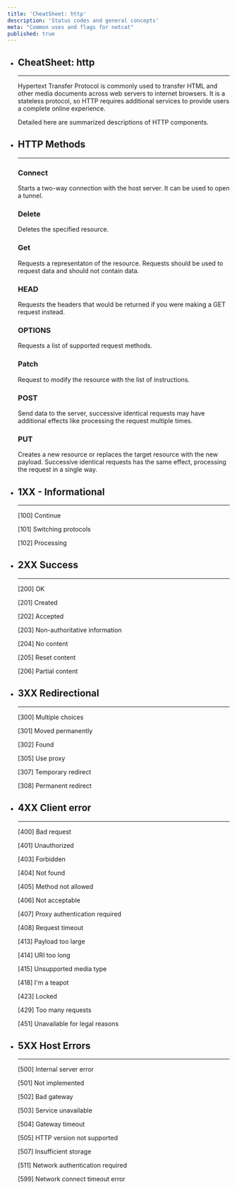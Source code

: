 ```yaml
---
title: 'CheatSheet: http'
description: 'Status codes and general concepts'
meta: "Common uses and flags for netcat"
published: true
---
```

- ## CheatSheet: http
	---
	Hypertext Transfer Protocol is commonly used to transfer HTML and other media documents across web servers to internet browsers. It is a stateless protocol, so HTTP requires additional services to provide users a complete online experience.

	Detailed here are summarized descriptions of HTTP components.

- ## HTTP Methods
	---

	### Connect

	Starts a two-way connection with the host server. It can be used to open a tunnel.

	### Delete

	Deletes the specified resource.

	### Get

	Requests a representaton of the resource. Requests should be used to request data and should not contain data. 

	### HEAD

	Requests the headers that would be returned if you were making a GET request instead.

	### OPTIONS

	Requests a list of supported request methods.

	### Patch

	Request to modify the resource with the list of instructions.

	### POST

	Send data to the server, successive identical requests may have additional effects like processing the request multiple times.

	### PUT

	Creates a new resource or replaces the target resource with the new payload. Successive identical requests has the same effect, processing the request in a single way.

- ## 1XX - Informational
	---

	[100] Continue

	[101] Switching protocols

	[102] Processing

- ## 2XX Success
	---

	[200] OK

	[201] Created

	[202] Accepted

	[203] Non-authoritative information

	[204] No content

	[205] Reset content

	[206] Partial content

- ## 3XX Redirectional
	---

	[300] Multiple choices

	[301] Moved permanently

	[302] Found

	[305] Use proxy

	[307] Temporary redirect

	[308] Permanent redirect

- ## 4XX Client error
	---

	[400] Bad request

	[401] Unauthorized

	[403] Forbidden

	[404] Not found

	[405] Method not allowed

	[406] Not acceptable

	[407] Proxy authentication required

	[408] Request timeout

	[413] Payload too large

	[414] URI too long

	[415] Unsupported media type

	[418] I'm a teapot

	[423] Locked

	[429] Too many requests

	[451] Unavailable for legal reasons

- ## 5XX Host Errors
	---
	
	[500] Internal server error

	[501] Not implemented

	[502] Bad gateway

	[503] Service unavailable

	[504] Gateway timeout

	[505] HTTP version not supported

	[507] Insufficient storage

	[511] Network authentication required

	[599] Network connect timeout error
